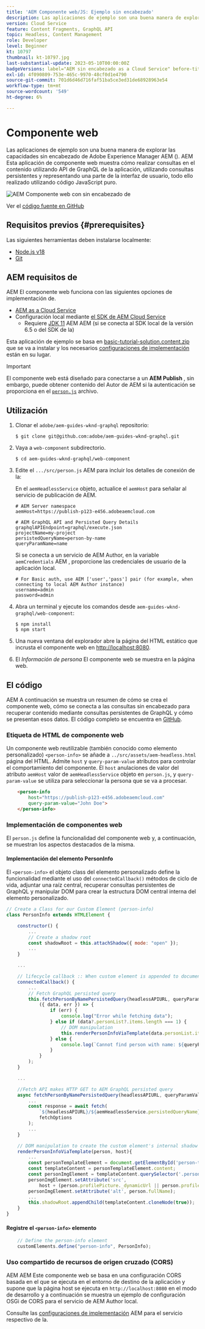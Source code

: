 ```yaml
---
title: 'AEM Componente web/JS: Ejemplo sin encabezado'
description: Las aplicaciones de ejemplo son una buena manera de explorar las capacidades sin encabezado de Adobe Experience Manager AEM (). AEM Esta aplicación Web Component/JS muestra cómo realizar consultas en el contenido mediante API de GraphQL de la aplicación de datos utilizando consultas persistentes.
version: Cloud Service
feature: Content Fragments, GraphQL API
topic: Headless, Content Management
role: Developer
level: Beginner
kt: 10797
thumbnail: kt-10797.jpg
last-substantial-update: 2023-05-10T00:00:00Z
badgeVersions: label="AEM sin encabezado as a Cloud Service" before-title="false"
exl-id: 4f090809-753e-465c-9970-48cf0d1e4790
source-git-commit: 701d6d46d716faf51ba5ce3ed31de68928963e54
workflow-type: tm+mt
source-wordcount: '549'
ht-degree: 6%

---
```


# Componente web

Las aplicaciones de ejemplo son una buena manera de explorar las capacidades sin encabezado de Adobe Experience Manager AEM (). AEM Esta aplicación de componente web muestra cómo realizar consultas en el contenido utilizando API de GraphQL de la aplicación, utilizando consultas persistentes y representando una parte de la interfaz de usuario, todo ello realizado utilizando código JavaScript puro.

![AEM Componente web con sin encabezado de](./assets/web-component/web-component.png)

Ver el [código fuente en GitHub](https://github.com/adobe/aem-guides-wknd-graphql/tree/main/web-component)

## Requisitos previos {#prerequisites}

Las siguientes herramientas deben instalarse localmente:

+ [Node.js v18](https://nodejs.org/en/)
+ [Git](https://git-scm.com/)

## AEM requisitos de

AEM El componente web funciona con las siguientes opciones de implementación de.

+ [AEM as a Cloud Service](https://experienceleague.adobe.com/docs/experience-manager-cloud-service/content/implementing/deploying/overview.html?lang=es)
+ Configuración local mediante [el SDK de AEM Cloud Service](https://experienceleague.adobe.com/docs/experience-manager-learn/cloud-service/local-development-environment-set-up/overview.html?lang=es)
   + Requiere [JDK 11](https://experience.adobe.com/#/downloads/content/software-distribution/en/general.html?1_group.propertyvalues.property=.%2Fjcr%3Acontent%2Fmetadata%2Fdc%3AsoftwareType&amp;1_group.propertyvalues.operation=equals&amp;1_group.propertyvalues.0_values=software-type%3Atooling&amp;fulltext=Oracle%7E+JDK%7E+11%7E&amp;orderby=%40jcr%3Acontent%2Fjcr%3AlastModified&amp;orderby.sort=desc&amp;layout=list&amp;p.offset=0&amp;p.limit=14) AEM AEM (si se conecta al SDK local de la versión 6.5 o del SDK de la)

Esta aplicación de ejemplo se basa en [basic-tutorial-solution.content.zip](../multi-step/assets/explore-graphql-api/basic-tutorial-solution.content.zip) que se va a instalar y los necesarios [configuraciones de implementación](../deployment/web-component.md) están en su lugar.


>[!IMPORTANT]
>
>El componente web está diseñado para conectarse a un __AEM Publish__ , sin embargo, puede obtener contenido del Autor de AEM si la autenticación se proporciona en el [`person.js`](https://github.com/adobe/aem-guides-wknd-graphql/blob/main/web-component/src/person.js#L11) archivo.

## Utilización

1. Clonar el `adobe/aem-guides-wknd-graphql` repositorio:

   ```shell
   $ git clone git@github.com:adobe/aem-guides-wknd-graphql.git
   ```

1. Vaya a `web-component` subdirectorio.

   ```shell
   $ cd aem-guides-wknd-graphql/web-component
   ```

1. Edite el `.../src/person.js` AEM para incluir los detalles de conexión de la:

   En el `aemHeadlessService` objeto, actualice el `aemHost` para señalar al servicio de publicación de AEM.

   ```plain
   # AEM Server namespace
   aemHost=https://publish-p123-e456.adobeaemcloud.com
   
   # AEM GraphQL API and Persisted Query Details
   graphqlAPIEndpoint=graphql/execute.json
   projectName=my-project
   persistedQueryName=person-by-name
   queryParamName=name
   ```

   Si se conecta a un servicio de AEM Author, en la variable `aemCredentials` AEM , proporcione las credenciales de usuario de la aplicación local.

   ```plain
   # For Basic auth, use AEM ['user','pass'] pair (for example, when connecting to local AEM Author instance)
   username=admin
   password=admin
   ```

1. Abra un terminal y ejecute los comandos desde `aem-guides-wknd-graphql/web-component`:

   ```shell
   $ npm install
   $ npm start
   ```

1. Una nueva ventana del explorador abre la página del HTML estático que incrusta el componente web en [http://localhost:8080](http://localhost:8080).
1. El _Información de persona_ El componente web se muestra en la página web.

## El código

AEM A continuación se muestra un resumen de cómo se crea el componente web, cómo se conecta a las consultas sin encabezado para recuperar contenido mediante consultas persistentes de GraphQL y cómo se presentan esos datos. El código completo se encuentra en [GitHub](https://github.com/adobe/aem-guides-wknd-graphql/tree/main/web-component).

### Etiqueta de HTML de componente web

Un componente web reutilizable (también conocido como elemento personalizado) `<person-info>` se añade a `../src/assets/aem-headless.html` página del HTML. Admite `host` y `query-param-value` atributos para controlar el comportamiento del componente. El `host` anulaciones de valor del atributo `aemHost` valor de `aemHeadlessService` objeto en `person.js`, y `query-param-value` se utiliza para seleccionar la persona que se va a procesar.

```html
    <person-info 
        host="https://publish-p123-e456.adobeaemcloud.com"
        query-param-value="John Doe">
    </person-info>
```

### Implementación de componentes web

El `person.js` define la funcionalidad del componente web y, a continuación, se muestran los aspectos destacados de la misma.

#### Implementación del elemento PersonInfo

El `<person-info>` el objeto class del elemento personalizado define la funcionalidad mediante el uso del `connectedCallback()` métodos de ciclo de vida, adjuntar una raíz central, recuperar consultas persistentes de GraphQL y manipular DOM para crear la estructura DOM central interna del elemento personalizado.

```javascript
// Create a Class for our Custom Element (person-info)
class PersonInfo extends HTMLElement {

    constructor() {
        ...
        // Create a shadow root
        const shadowRoot = this.attachShadow({ mode: "open" });
        ...
    }

    ...

    // lifecycle callback :: When custom element is appended to document
    connectedCallback() {
        ...
        // Fetch GraphQL persisted query
        this.fetchPersonByNamePersistedQuery(headlessAPIURL, queryParamValue).then(
            ({ data, err }) => {
                if (err) {
                    console.log("Error while fetching data");
                } else if (data?.personList?.items.length === 1) {
                    // DOM manipulation
                    this.renderPersonInfoViaTemplate(data.personList.items[0], host);
                } else {
                    console.log(`Cannot find person with name: ${queryParamValue}`);
                }
            }
        );
    }

    ...

    //Fetch API makes HTTP GET to AEM GraphQL persisted query
    async fetchPersonByNamePersistedQuery(headlessAPIURL, queryParamValue) {
        ...
        const response = await fetch(
            `${headlessAPIURL}/${aemHeadlessService.persistedQueryName}${encodedParam}`,
            fetchOptions
        );
        ...
    }

    // DOM manipulation to create the custom element's internal shadow DOM structure
    renderPersonInfoViaTemplate(person, host){
        ...
        const personTemplateElement = document.getElementById('person-template');
        const templateContent = personTemplateElement.content;
        const personImgElement = templateContent.querySelector('.person_image');
        personImgElement.setAttribute('src',
            host + (person.profilePicture._dynamicUrl || person.profilePicture._path));
        personImgElement.setAttribute('alt', person.fullName);
        ...
        this.shadowRoot.appendChild(templateContent.cloneNode(true));
    }
}
```

#### Registre el `<person-info>` elemento

```javascript
    // Define the person-info element
    customElements.define("person-info", PersonInfo);
```

### Uso compartido de recursos de origen cruzado (CORS)

AEM AEM Este componente web se basa en una configuración CORS basada en el que se ejecuta en el entorno de destino de la aplicación y supone que la página host se ejecuta en `http://localhost:8080` en el modo de desarrollo y a continuación se muestra un ejemplo de configuración OSGi de CORS para el servicio de AEM Author local.

Consulte las [configuraciones de implementación](../deployment/web-component.md) AEM para el servicio respectivo de la.
